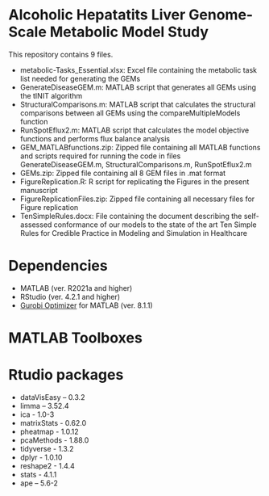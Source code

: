 # Alcoholic Hepatatits Liver Genome-Scale Metabolic Model Study

This repository contains 9 files.
- metabolic-Tasks_Essential.xlsx: Excel file containing the metabolic task list needed for generating the GEMs
- GenerateDiseaseGEM.m: MATLAB script that generates all GEMs using the tINIT algorithm
- StructuralComparisons.m: MATLAB script that calculates the structural comparisons between all GEMs using the compareMultipleModels function
- RunSpotEflux2.m: MATLAB script that calculates the model objective functions and performs flux balance analysis
- GEM_MATLABfunctions.zip: Zipped file containing all MATLAB functions and scripts required for running the code in files GenerateDiseaseGEM.m, StructuralComparisons.m, RunSpotEflux2.m
- GEMs.zip: Zipped file containing all 8 GEM files in .mat format
- FigureReplication.R: R script for replicating the Figures in the present manuscript
- FigureReplicationFiles.zip: Zipped file containing all necessary files for Figure replication
- TenSimpleRules.docx: File containing the document describing the self-assessed conformance of our models to the state of the art Ten Simple Rules for Credible Practice in Modeling and Simulation in Healthcare

# Dependencies
- MATLAB (ver. R2021a and higher)
- RStudio (ver. 4.2.1 and higher)
- [Gurobi Optimizer](https://www.gurobi.com/downloads/gurobi-optimizer-eula/) for MATLAB (ver. 8.1.1)

# MATLAB Toolboxes

# Rtudio packages
- dataVisEasy – 0.3.2
- limma – 3.52.4
- ica - 1.0-3
- matrixStats - 0.62.0
- pheatmap - 1.0.12
- pcaMethods - 1.88.0
- tidyverse - 1.3.2
- dplyr - 1.0.10
- reshape2 - 1.4.4
- stats - 4.1.1
- ape – 5.6-2
